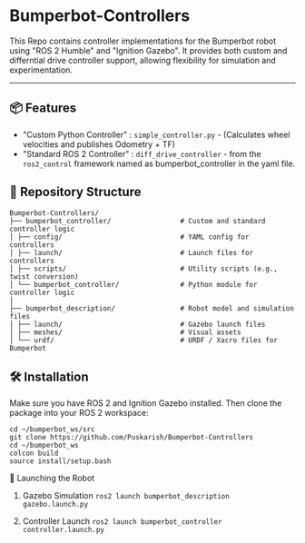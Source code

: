 # Bumperbot-Controllers

This Repo contains controller implementations for the Bumperbot robot using "ROS 2 Humble" and "Ignition Gazebo". It provides both custom and differntial drive controller support, allowing flexibility for simulation and experimentation.

---

## 📦 Features

- "Custom Python Controller" : `simple_controller.py` - (Calculates wheel velocities and publishes Odometry + TF)
- "Standard ROS 2 Controller" : `diff_drive_controller` - from the `ros2_control` framework named as bumperbot_controller in the yaml file.

## 📁 Repository Structure
```
Bumperbot-Controllers/
├── bumperbot_controller/                 # Custom and standard controller logic
│ ├── config/                             # YAML config for controllers
│ ├── launch/                             # Launch files for controllers
│ ├── scripts/                            # Utility scripts (e.g., twist conversion)
│ └── bumperbot_controller/               # Python module for controller logic
│
├── bumperbot_description/                # Robot model and simulation files
│ ├── launch/                             # Gazebo launch files
│ ├── meshes/                             # Visual assets
│ └── urdf/                               # URDF / Xacro files for Bumperbot
```
## 🛠️ Installation

Make sure you have ROS 2 and Ignition Gazebo installed. Then clone the package into your ROS 2 workspace:
```
cd ~/bumperbot_ws/src
git clone https://github.com/Puskarish/Bumperbot-Controllers
cd ~/bumperbot_ws
colcon build
source install/setup.bash
```
📡 Launching the Robot

1. Gazebo Simulation
   `ros2 launch bumperbot_description gazebo.launch.py`

2. Controller Launch
   `ros2 launch bumperbot_controller controller.launch.py`


